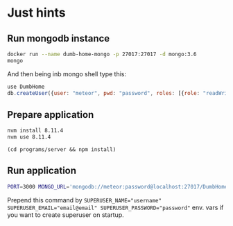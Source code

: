 # Just hints

## Run mongodb instance

```bash
docker run --name dumb-home-mongo -p 27017:27017 -d mongo:3.6
mongo
```

And then being inb mongo shell type this:

```js
use DumbHome
db.createUser({user: "meteor", pwd: "password", roles: [{role: "readWrite", db: "DumbHome"}]})
```

## Prepare application

```bash
nvm install 8.11.4
nvm use 8.11.4
```

`(cd programs/server && npm install)`

## Run application

```bash
PORT=3000 MONGO_URL='mongodb://meteor:password@localhost:27017/DumbHome' ROOT_URL='http://localhost:3000' node main.js
```

Prepend this command by `SUPERUSER_NAME="username" SUPERUSER_EMAIL="email@email" SUPERUSER_PASSWORD="password"` env. vars if you want to create superuser on startup.
